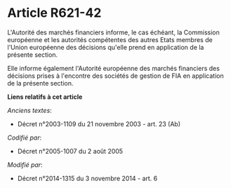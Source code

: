 # Article R621-42

L'Autorité des marchés financiers informe, le cas échéant, la Commission européenne et les autorités compétentes des autres
Etats membres de l'Union européenne des décisions qu'elle prend en application de la présente section. 

Elle informe également l'Autorité européenne des marchés financiers des décisions prises à l'encontre des sociétés de gestion
de FIA en application de la présente section.

**Liens relatifs à cet article**

_Anciens textes_:

  - Décret n°2003-1109 du 21 novembre 2003 - art. 23 (Ab)

_Codifié par_:

  - Décret n°2005-1007 du 2 août 2005

_Modifié par_:

  - Décret n°2014-1315 du 3 novembre 2014 - art. 6
